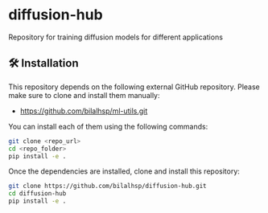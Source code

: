 # diffusion-hub
Repository for training diffusion models for different applications



## 🛠️ Installation

This repository depends on the following external GitHub repository. Please make sure to clone and install them manually:

- https://github.com/bilalhsp/ml-utils.git 

You can install each of them using the following commands:

```bash
git clone <repo_url>
cd <repo_folder>
pip install -e .
```

Once the dependencies are installed, clone and install this repository:

```bash
git clone https://github.com/bilalhsp/diffusion-hub.git
cd diffusion-hub
pip install -e .
```
